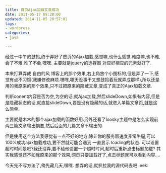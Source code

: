 ```yaml
---
title: 首页Ajax加载文章成功
date: 2011-05-17 09:28:00
updated: 2014-11-05 20:57:01
tags: 
- wordpress
categories: 
- java

---
```

经过一中午的鼓捣,终于弄好了首页的Ajax加载,感觉嘛,也什么感觉.难度嘛,也不难,会了不难,难了不会.嘿嘿.
主要就是jquery的选择器 对应好相应的元素就好了.

本来打算弄成 自由的风 博客上的那个效果,右上角放个小图标的,但是弄了一下,感觉有点不习惯(我嫌修改麻烦.嘿嘿,哪天没事干又想鼓捣着玩就弄成那样),所以还是用的我原来的那个效果,只不过把原来的隐藏文章,变成了真正的Ajax加载文章.


<!--more-->


判断conent内容是否为空,为空的话,就Ajax加载,然后slideDown,如果有内容,但是是隐藏状态的话,就直接slideDown,要是没有隐藏的话,就进入单篇文章页,就是这么简单.

主要就是木木的那个ajax加载的函数好用.另外还看了loosky主题中是怎么实现前两三篇文章输出摘要,然后后面的几篇文章不输出的.

但是使用这个方法我感觉有一点不好的地方,除非你的服务器速度非常牛逼,可以100%成功ajax加载成功,要不然就可能会遇到 一直显示 loading的状态. 可以设置超时时间是吧?我还没弄,要不给他设置一个超时时间,超时后重新点击标题加载?
其实我感觉还不如我原来的那个效果,网页只要加载好了,点击标题就可以看到内容....

今天先不写方法了,俺先藏几天,嘿嘿. 想弄的话,就扒拉我的源代码去吧 :eek:

